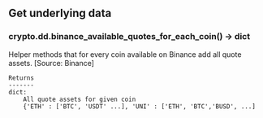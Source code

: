 ## Get underlying data 
### crypto.dd.binance_available_quotes_for_each_coin() -> dict

Helper methods that for every coin available on Binance add all quote assets. [Source: Binance]

    Returns
    -------
    dict:
        All quote assets for given coin
        {'ETH' : ['BTC', 'USDT' ...], 'UNI' : ['ETH', 'BTC','BUSD', ...]

